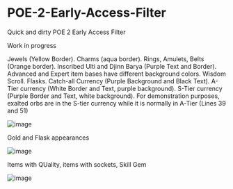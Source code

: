 # POE-2-Early-Access-Filter
Quick and dirty POE 2 Early Access Filter

Work in progress

Jewels (Yellow Border). Charms (aqua border). Rings, Amulets, Belts (Orange border). Inscribed Ulti and Djinn Barya (Purple Text and Border). Advanced and Expert item bases have different background colors. Wisdom Scroll. Flasks. Catch-all Currency (Purple Background and Black Text). A-Tier currency (White Border and Text, purple background). S-Tier currency (Purple Border and Text, white background). For demonstration purposes, exalted orbs are in the S-tier currency while it is normally in A-Tier (Lines 39 and 51)

![image](https://github.com/user-attachments/assets/f994c75e-a7b3-4c43-9529-ea019486dc85)


Gold and Flask appearances

![image](https://github.com/user-attachments/assets/3b3b4545-41e4-485e-9d35-e9350a00bb46)

Items with QUality, items with sockets, Skill Gem

![image](https://github.com/user-attachments/assets/121fa9c9-d597-4f3a-a91b-07f135126888)
